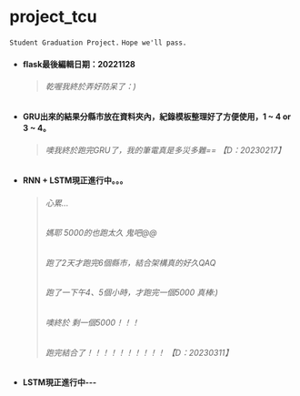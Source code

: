 # project_tcu
`Student Graduation Project.` `Hope we'll pass.` 

- #### flask最後編輯日期：20221128  
  >###### 乾喔我終於弄好防呆了：)  

- #### GRU出來的結果分縣市放在資料夾內，紀錄模板整理好了方便使用，1 ~ 4 or 3 ~ 4。  
  >###### 噢我終於跑完GRU了，我的筆電真是多災多難== 【D：20230217】  

- #### RNN + LSTM現正進行中。。。  
  >###### 心累... 
  >###### 媽耶 5000的也跑太久 鬼吧@@ 
  >###### 跑了2天才跑完6個縣市，結合架構真的好久QAQ  
  >###### 跑了一下午4、5個小時，才跑完一個5000 真棒:) 
  >###### 噢終於 剩一個5000！！！ 
  >###### 跑完結合了！！！！！！！！！！ 【D：20230311】
  
- #### LSTM現正進行中---
